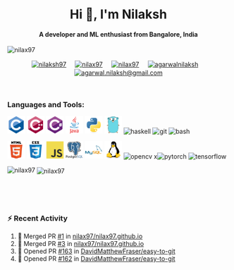 <h1 align="center">Hi 👋, I'm Nilaksh</h1>
<h4 align="center">A developer and ML enthusiast from Bangalore, India</h4>
<p align="left">
	<img src="https://komarev.com/ghpvc/?username=nilax97&label=Visits" alt="nilax97" />
</p>
<p align="center">
<a href="https://linkedin.com/in/nilaksh97" target="blank"><img align="center" src="https://cdn.jsdelivr.net/npm/simple-icons@3.0.1/icons/linkedin.svg" alt="nilaksh97" height="30" width="30" /></a> &nbsp; &nbsp;
<a href="https://kaggle.com/nilax97" target="blank"><img align="center" src="https://cdn.jsdelivr.net/npm/simple-icons@3.0.1/icons/kaggle.svg" alt="nilax97" height="30" width="30" /></a>  &nbsp; &nbsp;
<a href="https://fb.com/nilax97" target="blank"><img align="center" src="https://cdn.jsdelivr.net/npm/simple-icons@3.0.1/icons/facebook.svg" alt="nilax97" height="30" width="30" /></a>  &nbsp; &nbsp;
<a href="https://instagram.com/agarwalnilaksh" target="blank"><img align="center" src="https://cdn.jsdelivr.net/npm/simple-icons@3.0.1/icons/instagram.svg" alt="agarwalnilaksh" height="30" width="30" /></a>  &nbsp; &nbsp;
<a href="mailto:agarwalnilaksh@gmail.com" target="blank"><img align="center" src="https://cdn.jsdelivr.net/npm/simple-icons@3.0.1/icons/gmail.svg" alt="agarwal.nilaksh@gmail.com" height="30" width="30" /></a>
</p>

<!-- - 🌱 I’m currently learning **React and node.js**

- 👯 I’m looking to collaborate on **any fun and exciting projects 🙃**

- 💬 Always up for **beer🍺, new food🍔 and a game of Dota**

- ⚡ Fun fact **I love to read fiction📕 and play video games🎮**

- 🥅 2020 Goals: **Contribute more to Open Source projects**

- Currently reading [Approaching (almost) any machine learning problem](https://www.amazon.in/Approaching-Almost-Machine-Learning-Problem-ebook/dp/B089P13QHT) -->

<!-- ### Connect with me:
 -->
<!-- [<img align="left" alt="LinkedIn" width="22px" src="https://raw.githubusercontent.com/nilax97/nilax97/master/logos/linkedin.svg" />](https://www.linkedin.com/in/nilaksh97/)
[<img align="left" alt="Facebook" width="22px" src="https://raw.githubusercontent.com/nilax97/nilax97/master/logos/facebook.svg" />](https://www.facebook.com/nilax97/)
[<img align="left" alt="Spotify" width="22px" src="https://raw.githubusercontent.com/nilax97/nilax97/master/logos/spotify.png" />](https://open.spotify.com/user/12121324612?si=UxWL_2LfTCGbPT4-SAD1OQ)
[<img align="left" alt="Gmail" width="22px" src="https://raw.githubusercontent.com/nilax97/nilax97/master/logos/gmail.png" />](mailto:agarwal.nilaksh@gmail.com) -->

<!-- <p>
<a href="https://linkedin.com/in/nilaksh97" target="blank"><img align="center" src="https://cdn.jsdelivr.net/npm/simple-icons@3.0.1/icons/linkedin.svg" alt="nilaksh97" height="30" width="30" /></a> &nbsp; &nbsp;
<a href="https://kaggle.com/nilax97" target="blank"><img align="center" src="https://cdn.jsdelivr.net/npm/simple-icons@3.0.1/icons/kaggle.svg" alt="nilax97" height="30" width="30" /></a>  &nbsp; &nbsp;
<a href="https://fb.com/nilax97" target="blank"><img align="center" src="https://cdn.jsdelivr.net/npm/simple-icons@3.0.1/icons/facebook.svg" alt="nilax97" height="30" width="30" /></a>  &nbsp; &nbsp;
<a href="https://instagram.com/agarwalnilaksh" target="blank"><img align="center" src="https://cdn.jsdelivr.net/npm/simple-icons@3.0.1/icons/instagram.svg" alt="agarwalnilaksh" height="30" width="30" /></a>  &nbsp; &nbsp;
<a href="mailto:agarwalnilaksh@gmail.com" target="blank"><img align="center" src="https://cdn.jsdelivr.net/npm/simple-icons@3.0.1/icons/gmail.svg" alt="agarwal.nilaksh@gmail.com" height="30" width="30" /></a>
</p>

<br> -->
<br>

<h3>Languages and Tools:</h3>

<p align="left">
	<img src="https://github.com/devicons/devicon/blob/master/icons/c/c-original.svg" alt="c" width="40" height="40"/>
	<img src="https://github.com/devicons/devicon/blob/master/icons/cplusplus/cplusplus-original.svg" alt="cplusplus" width="40" height="40"/>
	<img src="https://github.com/devicons/devicon/blob/master/icons/csharp/csharp-original.svg" alt="csharp" width="40" height="40"/>
	<img src="https://github.com/devicons/devicon/blob/master/icons/java/java-original-wordmark.svg" alt="java" width="40" height="40"/>
	<img src="https://github.com/devicons/devicon/blob/master/icons/python/python-original.svg" alt="python" width="40" height="40"/> 
	<img src="https://github.com/devicons/devicon/blob/master/icons/go/go-original.svg" alt="go" width="40" height="40"/>
	<img src="https://upload.wikimedia.org/wikipedia/commons/1/1c/Haskell-Logo.svg" alt="haskell" width="40" height="40"/>
	<img src="https://www.vectorlogo.zone/logos/git-scm/git-scm-icon.svg" alt="git" width="40" height="40"/>
	<img src="https://www.vectorlogo.zone/logos/gnu_bash/gnu_bash-icon.svg" alt="bash" width="40" height="40"/>
</p>

<p align="left">
	<img src="https://github.com/devicons/devicon/blob/master/icons/html5/html5-original-wordmark.svg" alt="html5" width="40" height="40"/>
	<img src="https://github.com/devicons/devicon/blob/master/icons/css3/css3-original-wordmark.svg" alt="css3" width="40" height="40"/>
	<img src="https://github.com/devicons/devicon/blob/master/icons/javascript/javascript-original.svg" alt="javascript" width="40" height="40"/>
	<img src="https://github.com/devicons/devicon/blob/master/icons/postgresql/postgresql-original-wordmark.svg" alt="postgresql" width="40" height="40"/>
	<img src="https://github.com/devicons/devicon/blob/master/icons/mysql/mysql-original-wordmark.svg" alt="mysql" width="40" height="40"/>
	<img src="https://github.com/devicons/devicon/blob/master/icons/linux/linux-original.svg" alt="linux" width="40" height="40"/>
	<img src="https://www.vectorlogo.zone/logos/opencv/opencv-icon.svg" alt="opencv" width="40" height="40"/>
	x<img src="https://www.vectorlogo.zone/logos/pytorch/pytorch-icon.svg" alt="pytorch" width="40" height="40"/>
	<img src="https://www.vectorlogo.zone/logos/tensorflow/tensorflow-icon.svg" alt="tensorflow" width="40" height="40"/>
</p>

<p>
	<img align="left" src="https://github-readme-stats.vercel.app/api/top-langs/?username=nilax97" alt="nilax97" />
</p>

<p>&nbsp;<img align="center" src="https://github-readme-stats.vercel.app/api?username=nilax97&show_icons=true&include_all_commits=true" alt="nilax97" /></p>

<br>
<br>
<br>

### :zap: Recent Activity

<!--START_SECTION:activity-->
1. 🎉 Merged PR [#1](https://github.com/nilax97/nilax97.github.io/pull/1) in [nilax97/nilax97.github.io](https://github.com/nilax97/nilax97.github.io)
2. 🎉 Merged PR [#3](https://github.com/nilax97/nilax97.github.io/pull/3) in [nilax97/nilax97.github.io](https://github.com/nilax97/nilax97.github.io)
3. 💪 Opened PR [#163](https://github.com/DavidMatthewFraser/easy-to-git/pull/163) in [DavidMatthewFraser/easy-to-git](https://github.com/DavidMatthewFraser/easy-to-git)
4. 💪 Opened PR [#162](https://github.com/DavidMatthewFraser/easy-to-git/pull/162) in [DavidMatthewFraser/easy-to-git](https://github.com/DavidMatthewFraser/easy-to-git)
<!--END_SECTION:activity-->
